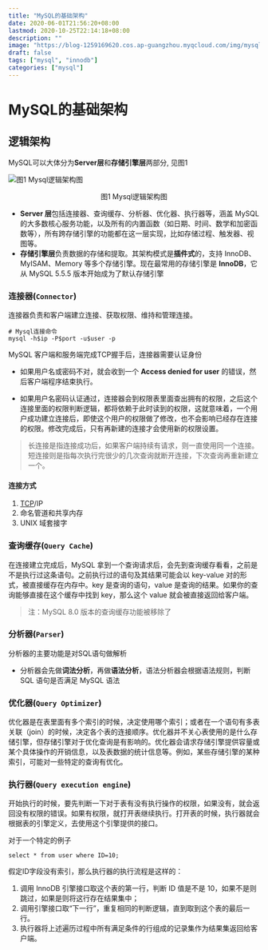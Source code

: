 ```yaml
---
title: "MySQL的基础架构"
date: 2020-06-01T21:56:20+08:00
lastmod: 2020-10-25T22:14:18+08:00
description: ""
image: "https://blog-1259169620.cos.ap-guangzhou.myqcloud.com/img/mysql-architecture.png"
draft: false
tags: ["mysql", "innodb"]
categories: ["mysql"]
---
```


# MySQL的基础架构

## 逻辑架构

MySQL可以大体分为**Server层**和**存储引擎层**两部分, 见图1

![图1 Mysql逻辑架构图](https://blog-1259169620.cos.ap-guangzhou.myqcloud.com/img/20211018154957.png)

<div style="text-align: center;">图1 Mysql逻辑架构图</div>

* **Server 层**包括连接器、查询缓存、分析器、优化器、执行器等，涵盖 MySQL 的大多数核心服务功能，以及所有的内置函数（如日期、时间、数学和加密函数等），所有跨存储引擎的功能都在这一层实现，比如存储过程、触发器、视图等。
* **存储引擎层**负责数据的存储和提取。其架构模式是**插件式**的，支持 InnoDB、MyISAM、Memory 等多个存储引擎。现在最常用的存储引擎是 **InnoDB**，它从 MySQL 5.5.5 版本开始成为了默认存储引擎

### 连接器(`Connector`)

连接器负责和客户端建立连接、获取权限、维持和管理连接。

```mysql
# Mysql连接命令
mysql -h$ip -P$port -u$user -p
```

MySQL 客户端和服务端完成TCP握手后，连接器需要认证身份

* 如果用户名或密码不对，就会收到一个 **Access denied for user** 的错误，然后客户端程序结束执行。

* 如果用户名密码认证通过，连接器会到权限表里面查出拥有的权限，之后这个连接里面的权限判断逻辑，都将依赖于此时读到的权限，这就意味着，一个用户成功建立连接后，即使这个用户的权限做了修改，也不会影响已经存在连接的权限。修改完成后，只有再新建的连接才会使用新的权限设置。

> 长连接是指连接成功后，如果客户端持续有请求，则一直使用同一个连接。短连接则是指每次执行完很少的几次查询就断开连接，下次查询再重新建立一个。

#### 连接方式

1. [TCP](运输层.md#四、TCP)/IP
2. 命名管道和共享内存
3. UNIX 域套接字

### 查询缓存(`Query Cache`)

在连接建立完成后，MySQL 拿到一个查询请求后，会先到查询缓存看看，之前是不是执行过这条语句。之前执行过的语句及其结果可能会以 key-value 对的形式，被直接缓存在内存中。key 是查询的语句，value 是查询的结果。如果你的查询能够直接在这个缓存中找到 key，那么这个 value 就会被直接返回给客户端。

> 注：MySQL 8.0 版本的查询缓存功能被移除了

### 分析器(`Parser`)

分析器的主要功能是对SQL语句做解析

* 分析器会先做**词法分析**，再做**语法分析**，语法分析器会根据语法规则，判断 SQL 语句是否满足 MySQL 语法

### 优化器(`Query Optimizer`)

优化器是在表里面有多个索引的时候，决定使用哪个索引；或者在一个语句有多表关联（join）的时候，决定各个表的连接顺序。优化器并不关心表使用的是什么存储引擎，但存储引擎对于优化查询是有影响的。优化器会请求存储引擎提供容量或某个具体操作的开销信息，以及表数据的统计信息等。例如，某些存储引擎的某种索引，可能对一些特定的查询有优化。

### 执行器(`Query execution engine`)

开始执行的时候，要先判断一下对于表有没有执行操作的权限，如果没有，就会返回没有权限的错误。如果有权限，就打开表继续执行。打开表的时候，执行器就会根据表的引擎定义，去使用这个引擎提供的接口。

对于一个特定的例子

```mysql
select * from user where ID=10;
```

假定ID字段没有索引，那么执行器的执行流程是这样的：

1. 调用 InnoDB 引擎接口取这个表的第一行，判断 ID 值是不是 10，如果不是则跳过，如果是则将这行存在结果集中；
2. 调用引擎接口取“下一行”，重复相同的判断逻辑，直到取到这个表的最后一行。
3. 执行器将上述遍历过程中所有满足条件的行组成的记录集作为结果集返回给客户端。
